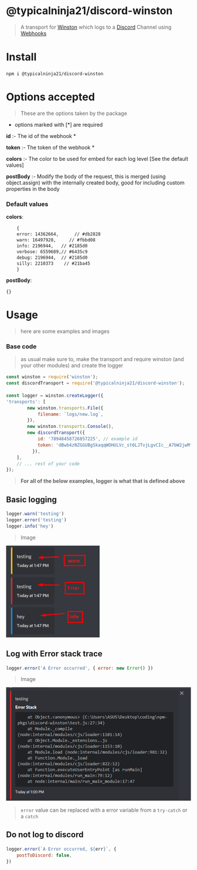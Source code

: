 # @typicalninja21/discord-winston

> A transport for [Winston](https://www.npmjs.com/package/winston) which logs to a [Discord](https://discord.com) Channel using [Webhooks](https://support.discord.com/hc/en-us/articles/228383668-Intro-to-Webhooks)

# Install

`npm i @typicalninja21/discord-winston`

# Options accepted

> These are the options taken by the package

* options marked with [*] are required

**id** :- The id of the webhook *

**token** :- The token of the webhook *

**colors** :- The color to be used for embed for each log level [See the default values]

**postBody** :- Modify the body of the request, this is merged (using object.assign) with the internally created body, good for including custom properties in the body

### Default values

**colors**: 

```
    {
    error: 14362664,      // #db2828
    warn: 16497928,     // #fbbd08
    info: 2196944,   // #2185d0
    verbose: 6559689,// #6435c9
    debug: 2196944,  // #2185d0
    silly: 2210373    // #21ba45
    }
```

**postBody**: 

```
{}
```


# Usage

> here are some examples and images

### Base code
> as usual make sure to, make the transport and require winston (and your other modules) and create the logger

```js
const winston = require('winston');
const discordTransport = require('@typicalninja21/discord-winston');

const logger = winston.createLogger({
'transports': [
        new winston.transports.File({
            filename: `logs/new.log`,
        }),
        new winston.transports.Console(),
        new discordTransport({
            id: '78948458726857225', // example id
            token: 'dBwb4zNZGGUBgSkaqqWOHULVc_st6LJTvjLgvCIc__A7bW2jwMfunh8R6zR5dllao', // example token
          }),
    ],
    // ... rest of your code
});
```

> **For all of the below examples, logger is what that is defined above**


## Basic logging

```js
logger.warn('testing')
logger.error('testing')
logger.info('hey')
```


> Image 

![](images/2021-08-22-13-50-56.png)


## Log with Error stack trace

```js
logger.error('A Error occurred', { error: new Error() })
```

> Image


![](images/2021-08-22-13-52-41.png)


> `error` value can be replaced with a error variable from a `try-catch` or a `catch`


## Do not log to discord

```js
logger.error(`A Error occurred, ${err}`, {
    postToDiscord: false,
})
```